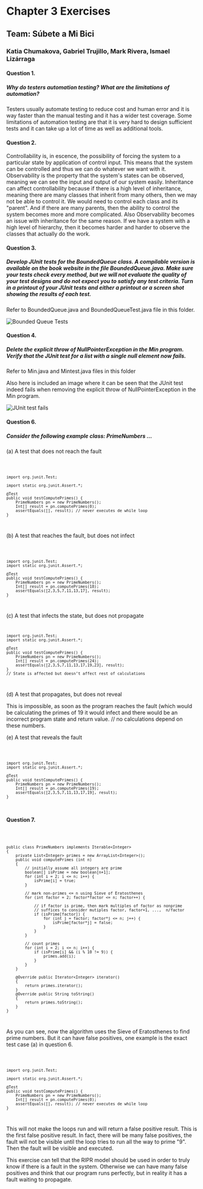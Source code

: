 # Chapter 3 Exercises 
## Team: Súbete a Mi Bici 
### Katia Chumakova, Gabriel Trujillo, Mark Rivera, Ismael Lizárraga 

#### Question 1. 
##### Why do testers automation testing? What are the limitations of automation?

Testers usually automate testing to reduce cost and human error and it is way faster than the manual testing and it has a wider test coverage. Some limitations of automation testing are that it is very hard to design sufficient tests and it can take up a lot of time as well as additional tools. 

#### Question 2. 
Controllability is, in escence, the possibility of forcing the system to a particular state by application of control input. This means that the system can be controlled and thus we can do whatever we want with it. Observability is the property that the system's states can be observed, meaning we can see the input and output of our system easily. 
Inheritance can affect controllability because if there is a high level of inheritance, meaning there are many classes that inherit from many others, then we may not be able to control it. We would need to control each class and its "parent". And if there are many parents, then the ability to control the system becomes more and more complicated. 
Also Observability becomes an issue with inheritance for the same reason. If we have a system with a high level of hierarchy, then it becomes harder and harder to observe the classes that actually do the work.


#### Question 3. 
##### Develop JUnit tests for the BoundedQueue class. A compilable version is available on the book website in the file BoundedQueue.java. Make sure your tests check every method, but we will not evaluate the quality of your test designs and do not expect you to satisfy any test criteria. Turn in a printout of your JUnit tests and either a printout or a screen shot showing the results of each test.

Refer to BoundedQueue.java and BoundedQueueTest.java file in this folder. 

![Bounded Queue Tests](BoundedQueueTests.PNG)

#### Question 4.
##### Delete the explicit throw of NullPointerException in the Min program. Verify that the JUnit test for a list with a single null element now fails. 

Refer to Min.java and Mintest.java files in this folder

Also here is included an image where it can be seen that the JUnit test indeed fails when removing the explicit throw of NullPointerException in the Min program.

![JUnit test fails](junit-fails.png)

#### Question 6.
##### Consider the following example class: PrimeNumbers …

(a)	A test that does not reach the fault

<code>

    import org.junit.Test;
    
    import static org.junit.Assert.*;

    @Test
    public void testComputePrimes() {
	    PrimeNumbers pn = new PrimeNumbers();
    	Int[] result = pn.computePrimes(0); 
	    assertEquals([], result); // never executes de while loop 
    }
</code>

(b)	A test that reaches the fault, but does not infect

<code>

    import org.junit.Test;
    import static org.junit.Assert.*;

    @Test
    public void testComputePrimes() {
        PrimeNumbers pn = new PrimeNumbers();
        Int[] result = pn.computePrimes(18);
        assertEquals([2,3,5,7,11,13,17], result); 
    }

</code>

(c) A test that infects the state, but does not propagate
<code>
    
    import org.junit.Test;
    import static org.junit.Assert.*;

    @Test
    public void testComputePrimes() {
        PrimeNumbers pn = new PrimeNumbers();
        Int[] result = pn.computePrimes(24);
        assertEquals([2,3,5,7,11,13,17,19,23], result); 
    }
    // State is affected but doesn’t affect rest of calculations

</code>

(d)	A test that propagates, but does not reveal

This is impossible, as soon as the program reaches the fault (which would be calculating the primes of 19 it would infect and there would be an incorrect program state and return value. // no calculations depend on these numbers.

(e) A test that reveals the fault

<code>
    
    import org.junit.Test;
    import static org.junit.Assert.*;

    @Test
    public void testComputePrimes() {
        PrimeNumbers pn = new PrimeNumbers();
        Int[] result = pn.computePrimes(19);
        assertEquals([2,3,5,7,11,13,17,19], result);
    }

</code>

#### Question 7.

<code>
    
    public class PrimeNumbers implements Iterable<Integer>
    {
        private List<Integer> primes = new ArrayList<Integer>();
        public void computePrimes (int n)
        {
            // initially assume all integers are prime
            boolean[] isPrime = new boolean[n+1];
            for (int i = 2; i <= n; i++) {
                isPrime[i] = true;
            }

            // mark non-primes <= n using Sieve of Eratosthenes
            for (int factor = 2; factor*factor <= n; factor++) {

                // if factor is prime, then mark multiples of factor as nonprime
                // suffices to consider mutiples factor, factor+1, ...,  n/factor
                if (isPrime[factor]) {
                    for (int j = factor; factor*j <= n; j++) {
                        isPrime[factor*j] = false;
                    }
                }
            }

            // count primes
            for (int i = 2; i <= n; i++) {
                if (isPrime[i] && (i % 10 != 9)) {
                    primes.add(i);
                }    
            }
        }

        @Override public Iterator<Integer> iterator()
        {
            return primes.iterator();
        }
        @Override public String toString()
        {
            return primes.toString();
        }
    }

</code>

As you can see, now the algorithm uses the Sieve of Eratosthenes to find prime numbers. But it can have false positives, one example is the exact test case (a) in question 6. 

<code>

    import org.junit.Test;
    
    import static org.junit.Assert.*;

    @Test
    public void testComputePrimes() {
	    PrimeNumbers pn = new PrimeNumbers();
    	Int[] result = pn.computePrimes(0); 
	    assertEquals([], result); // never executes de while loop 
    }
</code>

This will not make the loops run and will return a false positive result. This is the first false positive result. In fact, there will be many false positives, the fault will not be visible until the loop tries to run all the way to prime "9". Then the fault will be visible and executed. 

This exercise can tell that the RIPR model should be used in order to truly know if there is a fault in the system. Otherwise we can have many false positives and think that our program runs perfectly, but in reality it has a fault waiting to propagate. 